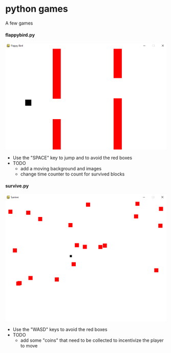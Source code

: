 # python games

A few games

#### flappybird.py

<img src="flappybird.png">

* Use the "SPACE" key to jump and to avoid the red boxes
* TODO
  * add a moving background and images
  * change time counter to count for survived blocks
  
#### survive.py

<img src="survive.png">

* Use the "WASD" keys to avoid the red boxes
* TODO
  * add some "coins" that need to be collected to incentivize the player to move
